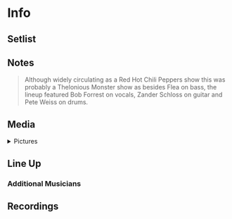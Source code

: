 # Info

## Setlist

## Notes

> Although widely circulating as a Red Hot Chili Peppers show this was probably a Thelonious Monster show as besides Flea on bass, the lineup featured Bob Forrest on vocals, Zander Schloss on guitar and Pete Weiss on drums.

## Media 

<details>
  <summary>Pictures</summary>
  <!--<img alt="Setlist" title="Setlist" src="_.jpg" height="200" />
  <img alt="Clipping" title="Clipping" src="_.jpg" height="200" />
  <img alt="Flyer" title="Flyer" src="_.jpg" height="200" />-->
</details>

## Line Up

### Additional Musicians

## Recordings

